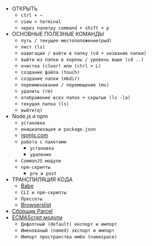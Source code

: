 - ОТКРЫТЬ 
  - `ctrl + ~`
  - `view > terminal`
  - `через палитру command + shift + p`
- ОСНОВНЫЕ ПОЛЕЗНЫЕ КОМАНДЫ
  - `путь / текущее местоположение(pwd)`
  - `лист (ls)`
  - `навигация / войти в папку (cd + название папки)`
  - `выйти из папки в корень / уровень выше (cd ..)`
  - `очистка (clear) или (ctrl + L)`
  - `создание файла (touch)`
  - `создание папки (mkdir)`
  - `переименование / перемещение (mv)`
  - `удалить (rm)`
  - `отображение всех папок + скрытые (ls -la)`
  - `текущая папка (ls)`
  - `выйти(q)`
- Node.js и npm
  - `установка`
  - `инициализация и package.json`
  - [npmjs.com](https://www.npmjs.com/)
  - `работа с пакетами`
    - `установка`
    - `удаление`
  - `CommonJS модули`
  - `npm-скрипты`
    - `pre и post`
- ТРАНСПИЛЯЦИЯ КОДА
  - [Babe](https://babeljs.io/)
  - `CLI и npm-скрипты`
  - `Прессеты`
  - [Browserslist](https://github.com/browserslist/browserslist)
- [Сборщик Parcel](https://parceljs.org/)
- [ECMAScript модули](https://exploringjs.com/es6/ch_modules.html)
  - `Дефолтный (default) експорт и импорт`
  - `Именованый (named) экспорт и импорт`
  - `Импорт пространства имён (namespace)` 
